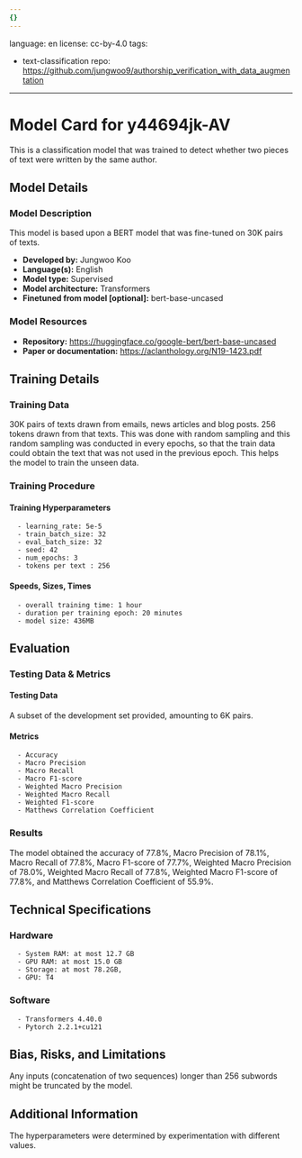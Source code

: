```yaml
---
{}
---
```

language: en
license: cc-by-4.0
tags:
- text-classification
repo: https://github.com/jungwoo9/authorship_verification_with_data_augmentation

---

# Model Card for y44694jk-AV

<!-- Provide a quick summary of what the model is/does. -->

This is a classification model that was trained to
      detect whether two pieces of text were written by the same author.


## Model Details

### Model Description

<!-- Provide a longer summary of what this model is. -->

This model is based upon a BERT model that was fine-tuned
      on 30K pairs of texts.

- **Developed by:** Jungwoo Koo
- **Language(s):** English
- **Model type:** Supervised
- **Model architecture:** Transformers
- **Finetuned from model [optional]:** bert-base-uncased

### Model Resources

<!-- Provide links where applicable. -->

- **Repository:** https://huggingface.co/google-bert/bert-base-uncased
- **Paper or documentation:** https://aclanthology.org/N19-1423.pdf

## Training Details

### Training Data

<!-- This is a short stub of information on the training data that was used, and documentation related to data pre-processing or additional filtering (if applicable). -->

30K pairs of texts drawn from emails, news articles and blog posts. 256 tokens drawn from that texts. This was done with random sampling and this random sampling was conducted in every epochs, so that the train data could obtain the text that was not used in the previous epoch. This helps the model to train the unseen data.

### Training Procedure

<!-- This relates heavily to the Technical Specifications. Content here should link to that section when it is relevant to the training procedure. -->

#### Training Hyperparameters

<!-- This is a summary of the values of hyperparameters used in training the model. -->


      - learning_rate: 5e-5
      - train_batch_size: 32
      - eval_batch_size: 32
      - seed: 42
      - num_epochs: 3
      - tokens per text : 256

#### Speeds, Sizes, Times

<!-- This section provides information about how roughly how long it takes to train the model and the size of the resulting model. -->


      - overall training time: 1 hour
      - duration per training epoch: 20 minutes
      - model size: 436MB

## Evaluation

<!-- This section describes the evaluation protocols and provides the results. -->

### Testing Data & Metrics

#### Testing Data

<!-- This should describe any evaluation data used (e.g., the development/validation set provided). -->

A subset of the development set provided, amounting to 6K pairs.

#### Metrics

<!-- These are the evaluation metrics being used. -->


      - Accuracy
      - Macro Precision
      - Macro Recall
      - Macro F1-score
      - Weighted Macro Precision
      - Weighted Macro Recall
      - Weighted F1-score
      - Matthews Correlation Coefficient

### Results

The model obtained the accuracy of 77.8%, Macro Precision of 78.1%, Macro Recall of 77.8%, Macro F1-score of 77.7%, Weighted Macro Precision of 78.0%, Weighted Macro Recall of 77.8%, Weighted Macro F1-score of 77.8%, and  Matthews Correlation Coefficient of 55.9%.

## Technical Specifications

### Hardware


      - System RAM: at most 12.7 GB
      - GPU RAM: at most 15.0 GB
      - Storage: at most 78.2GB,
      - GPU: T4

### Software


      - Transformers 4.40.0
      - Pytorch 2.2.1+cu121

## Bias, Risks, and Limitations

<!-- This section is meant to convey both technical and sociotechnical limitations. -->

Any inputs (concatenation of two sequences) longer than
      256 subwords might be truncated by the model.

## Additional Information

<!-- Any other information that would be useful for other people to know. -->

The hyperparameters were determined by experimentation
      with different values. 
